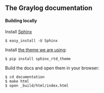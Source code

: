 ## The Graylog documentation

#### Building locally

Install [Sphinx](http://sphinx-doc.org)

    $ easy_install -U Sphinx

Install [the theme we are using](https://github.com/snide/sphinx_rtd_theme):

    $ pip install sphinx_rtd_theme

Build the docs and open them in your browser:

    $ cd documentation
    $ make html
    $ open _build/html/index.html

